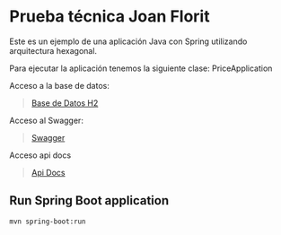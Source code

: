 # Prueba técnica Joan Florit

Este es un ejemplo de una aplicación Java con Spring utilizando arquitectura hexagonal.

Para ejecutar la aplicación tenemos la siguiente clase: PriceApplication

Acceso a la base de datos:
> [Base de Datos H2](http://localhost:8080/h2/)

Acceso al Swagger: 

> [Swagger](http://localhost:8080/swagger-ui/index.html) 

Acceso api docs

> [Api Docs](http://localhost:8080/v1/api-docs)


## Run Spring Boot application
```
mvn spring-boot:run
```

